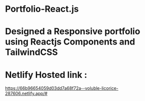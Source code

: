 # Portfolio-React.js
# Designed a Responsive portfolio using Reactjs Components and TailwindCSS 

# Netlify Hosted link :
https://66b96654059d03dd7a68f72a--voluble-licorice-287606.netlify.app/#

